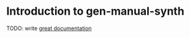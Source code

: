 # Introduction to gen-manual-synth

TODO: write [great documentation](http://jacobian.org/writing/what-to-write/)
